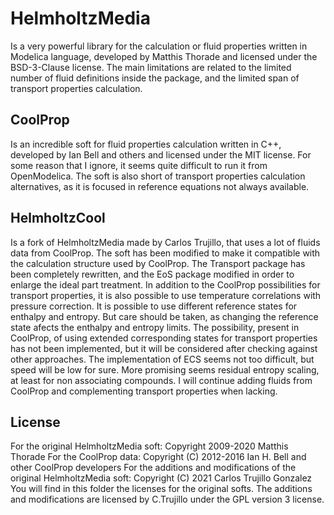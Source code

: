 # HelmholtzMedia
Is a very powerful library for the calculation or fluid properties written in Modelica language, developed by Matthis Thorade and licensed under the BSD-3-Clause license.
The main limitations are related to the limited number of fluid definitions inside the package, and the limited span of transport properties calculation. 

## CoolProp
Is an incredible soft for fluid properties calculation written in C++, developed by Ian Bell and others and licensed under the MIT license.
For some reason that I ignore, it seems quite difficult to run it from OpenModelica.
The soft is also short of transport properties calculation alternatives, as it is focused in reference equations not always available.  

## HelmholtzCool
Is a fork of HelmholtzMedia made by Carlos Trujillo, that uses a lot of fluids data from CoolProp.
The soft has been modified to make it compatible with the calculation structure used by CoolProp.
The Transport package has been completely rewritten, and the EoS package modified in order to enlarge the ideal part treatment.
In addition to the CoolProp possibilities for transport properties, it is also possible to use temperature correlations with pressure correction.
It is possible to use different reference states for enthalpy and entropy. But care should be taken, as changing the reference state afects the enthalpy and entropy limits.
The possibility, present in CoolProp, of using extended corresponding states for transport properties has not been implemented,
but it will be considered after checking against other approaches.
The implementation of ECS seems not too difficult, but speed will be low for sure. More promising seems residual entropy scaling, at least for non associating compounds.
I will continue adding fluids from CoolProp and complementing transport properties when lacking.
 
## License
For the original HelmholtzMedia soft: Copyright  2009-2020 Matthis Thorade
For the CoolProp data: Copyright (C) 2012-2016 Ian H. Bell and other CoolProp developers
For the additions and modifications of the original HelmholtzMedia soft: Copyright (C) 2021 Carlos Trujillo Gonzalez
You will find in this folder the licenses for the original softs.
The additions and modifications are licensed by C.Trujillo under the GPL version 3 license.



